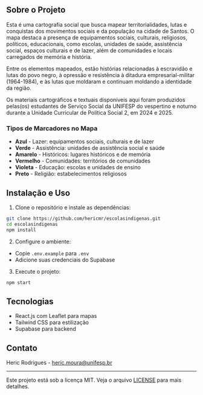 ## Sobre o Projeto

Esta é uma cartografia social que busca mapear territorialidades, lutas e conquistas dos movimentos sociais e da população na cidade de Santos. O mapa destaca a presença de equipamentos sociais, culturais, religiosos, políticos, educacionais, como escolas, unidades de saúde, assistência social, espaços culturais e de lazer, além de comunidades e locais carregados de memória e história.

Entre os elementos mapeados, estão histórias relacionadas à escravidão e lutas do povo negro, à opressão e resistência à ditadura empresarial-militar (1964-1984), e às lutas que moldaram e continuam moldando a identidade da região.

Os materiais cartográficos e textuais disponíveis aqui foram produzidos pelas(os) estudantes de Serviço Social da UNIFESP do vespertino e noturno durante a Unidade Curricular de Política Social 2, em 2024 e 2025.

### Tipos de Marcadores no Mapa

- **Azul** - Lazer: equipamentos sociais, culturais e de lazer
- **Verde** - Assistência: unidades de assistência social e saúde
- **Amarelo** - Históricos: lugares históricos e de memória
- **Vermelho** - Comunidades: territórios de comunidades
- **Violeta** - Educação: escolas e unidades de ensino
- **Preto** - Religião: estabelecimentos religiosos

## Instalação e Uso

1. Clone o repositório e instale as dependências:
```bash
git clone https://github.com/hericmr/escolasindigenas.git
cd escolasindigenas
npm install
```

2. Configure o ambiente:
- Copie `.env.example` para `.env`
- Adicione suas credenciais do Supabase

3. Execute o projeto:
```bash
npm start
```

## Tecnologias

- React.js com Leaflet para mapas
- Tailwind CSS para estilização
- Supabase para backend

## Contato

Heric Rodrigues - [heric.moura@unifesp.br](mailto:heric.moura@unifesp.br)

---
Este projeto está sob a licença MIT. Veja o arquivo [LICENSE](LICENSE) para mais detalhes.
